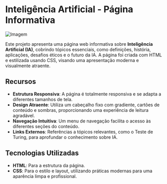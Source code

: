 # Inteligência Artificial - Página Informativa

![Imagem](C:/Users/55719/Desktop/image.PNG)

Este projeto apresenta uma página web informativa sobre **Inteligência Artificial (IA)**, cobrindo tópicos essenciais, como definições, história, aplicações, desafios éticos e o futuro da IA. A página foi criada com HTML e estilizada usando CSS, visando uma apresentação moderna e visualmente atraente.

## Recursos

- **Estrutura Responsiva**: A página é totalmente responsiva e se adapta a diferentes tamanhos de tela.
- **Design Atraente**: Utiliza um cabeçalho fixo com gradiente, cartões de conteúdo e sombras, proporcionando uma experiência de leitura agradável.
- **Navegação Intuitiva**: Um menu de navegação facilita o acesso às diferentes seções do conteúdo.
- **Links Externos**: Referências a tópicos relevantes, como o Teste de Turing, para aprofundar o conhecimento sobre IA.

## Tecnologias Utilizadas

- **HTML**: Para a estrutura da página.
- **CSS**: Para o estilo e layout, utilizando práticas modernas para uma aparência limpa e profissional.

